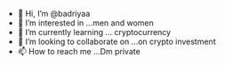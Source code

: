 - 👋 Hi, I’m @badriyaa
- 👀 I’m interested in ...men and women
- 🌱 I’m currently learning ... cryptocurrency
- 💞️ I’m looking to collaborate on ...on crypto investment
- 📫 How to reach me ...Dm private

<!---
badriyaa/badriyaa is a ✨ special ✨ repository because its `README.md` (this file) appears on your GitHub profile.
You can click the Preview link to take a look at your changes.
--->
